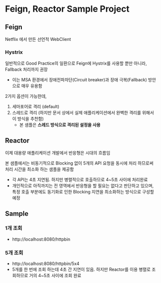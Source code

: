 # Feign, Reactor Sample Project

## Feign

Netflix 에서 만든 선언적 WebClient
    
### Hystrix

일반적으로 Good Practice의 일환으로 Feign에 Hystrix를 사용할 뿐만 아니라, Fallback 처리까지 권장

* 이는 MSA 환경에서 장애전파차단(Circuit breaker)과 장애 극복(Fallback) 방안으로 매우 유용함 

2가지 옵션이 가능한데,

1. 세마포어로 격리 (default)
2. 스레드로 격리 (하지만 문서 상에서 실제 애플리케이션에서 완벽한 격리를 위해서 이 방식을 추천함)
    * 본 샘플은 **스레드 방식으로 격리된 설정을 사용**

## Reactor

이제 대용량 애플리케이션 개발에서 반응형은 시대의 흐름임

본 샘플에서는 비동기적으로 Blocking 없이 5개의 API 요청을 동시에 처리 하므로써 처리 시간을 최소화 하는 샘플을 제공함
* 각 API는 4초 지연됨. 하지만 병렬적으로 호출하므로 4~5초 사이에 처리완료
* 개인적으로 아직까지는 전 영역에서 반응형을 할 필요는 없다고 판단하고 있으며, 특정 호출 부분에도 동기화로 인한 Blocking 지연을 최소화하는 방식으로 구성할 예정

## Sample


### 1개 조회 
* http://localhost:8080/httpbin

### 5개 조회

* http://localhost:8080/httpbin/5x4
* 5개를 한 번에 조회 하는데 4초 간 지연이 있음. 하지만 Reactor를 이용 병렬로 조회하므로 거의 4~5초 사이에 조회 완료




